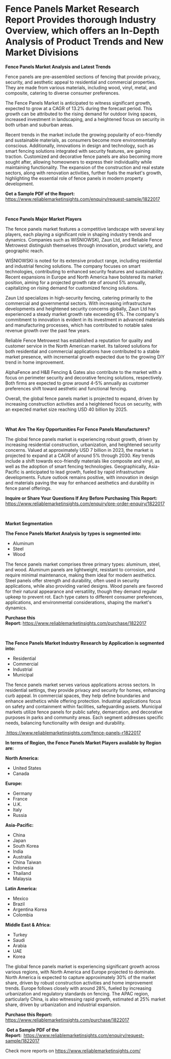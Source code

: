 <p><h1>Fence Panels Market Research Report Provides thorough Industry Overview, which offers an In-Depth Analysis of Product Trends and New Market Divisions</h1></p><p><strong>Fence Panels Market Analysis and Latest Trends</strong></p>
<p><p>Fence panels are pre-assembled sections of fencing that provide privacy, security, and aesthetic appeal to residential and commercial properties. They are made from various materials, including wood, vinyl, metal, and composite, catering to diverse consumer preferences. </p><p>The Fence Panels Market is anticipated to witness significant growth, expected to grow at a CAGR of 13.2% during the forecast period. This growth can be attributed to the rising demand for outdoor living spaces, increased investment in landscaping, and a heightened focus on security in both urban and suburban areas. </p><p>Recent trends in the market include the growing popularity of eco-friendly and sustainable materials, as consumers become more environmentally conscious. Additionally, innovations in design and technology, such as smart fencing solutions integrated with security features, are gaining traction. Customized and decorative fence panels are also becoming more sought after, allowing homeowners to express their individuality while maintaining functionality. The expansion of the construction and real estate sectors, along with renovation activities, further fuels the market's growth, highlighting the essential role of fence panels in modern property development.</p></p>
<p><strong>Get a Sample PDF of the Report:&nbsp;</strong> <a href="https://www.reliablemarketinsights.com/enquiry/request-sample/1822017?utm_campaign=3047&utm_medium=2&utm_source=Github&utm_content=ia&utm_term=09042025&utm_id=fence-panels">https://www.reliablemarketinsights.com/enquiry/request-sample/1822017</a></p>
<p>&nbsp;</p>
<p><strong>Fence Panels Major Market Players</strong></p>
<p><p>The fence panels market features a competitive landscape with several key players, each playing a significant role in shaping industry trends and dynamics. Companies such as WIŚNIOWSKI, Zaun Ltd, and Reliable Fence Metrowest distinguish themselves through innovation, product variety, and geographic reach.</p><p>WIŚNIOWSKI is noted for its extensive product range, including residential and industrial fencing solutions. The company focuses on smart technologies, contributing to enhanced security features and sustainability. Recent expansions in Europe and North America have bolstered its market position, aiming for a projected growth rate of around 5% annually, capitalizing on rising demand for customized fencing solutions.</p><p>Zaun Ltd specializes in high-security fencing, catering primarily to the commercial and governmental sectors. With increasing infrastructure developments and heightened security concerns globally, Zaun Ltd has experienced a steady market growth rate exceeding 6%. The company's commitment to innovation is evident in its investment in advanced materials and manufacturing processes, which has contributed to notable sales revenue growth over the past few years.</p><p>Reliable Fence Metrowest has established a reputation for quality and customer service in the North American market. Its tailored solutions for both residential and commercial applications have contributed to a stable market presence, with incremental growth expected due to the growing DIY trend in home improvement.</p><p>AlphaFence and H&B Fencing & Gates also contribute to the market with a focus on perimeter security and decorative fencing solutions, respectively. Both firms are expected to grow around 4-5% annually as customer preferences shift toward aesthetic and functional fencing.</p><p>Overall, the global fence panels market is projected to expand, driven by increasing construction activities and a heightened focus on security, with an expected market size reaching USD 40 billion by 2025.</p></p>
<p>&nbsp;</p>
<p><strong>What Are The Key Opportunities For Fence Panels Manufacturers?</strong></p>
<p><p>The global fence panels market is experiencing robust growth, driven by increasing residential construction, urbanization, and heightened security concerns. Valued at approximately USD 7 billion in 2023, the market is projected to expand at a CAGR of around 5% through 2030. Key trends include a shift towards eco-friendly materials like composite and vinyl, as well as the adoption of smart fencing technologies. Geographically, Asia-Pacific is anticipated to lead growth, fueled by rapid infrastructure developments. Future outlook remains positive, with innovation in design and materials paving the way for enhanced aesthetics and durability in fence panel offerings.</p></p>
<p><strong>Inquire or Share Your Questions If Any Before Purchasing This Report:</strong> <a href="https://www.reliablemarketinsights.com/enquiry/pre-order-enquiry/1822017?utm_campaign=3047&utm_medium=2&utm_source=Github&utm_content=ia&utm_term=09042025&utm_id=fence-panels">https://www.reliablemarketinsights.com/enquiry/pre-order-enquiry/1822017</a></p>
<p>&nbsp;</p>
<p><strong>Market Segmentation</strong></p>
<p><strong>The Fence Panels Market Analysis by types is segmented into:</strong></p>
<p><ul><li>Aluminum</li><li>Steel</li><li>Wood</li></ul></p>
<p><p>The fence panels market comprises three primary types: aluminum, steel, and wood. Aluminum panels are lightweight, resistant to corrosion, and require minimal maintenance, making them ideal for modern aesthetics. Steel panels offer strength and durability, often used in security applications, while also providing varied designs. Wood panels are favored for their natural appearance and versatility, though they demand regular upkeep to prevent rot. Each type caters to different consumer preferences, applications, and environmental considerations, shaping the market's dynamics.</p></p>
<p><strong>Purchase this Report:&nbsp;</strong><a href="https://www.reliablemarketinsights.com/purchase/1822017?utm_campaign=3047&utm_medium=2&utm_source=Github&utm_content=ia&utm_term=09042025&utm_id=fence-panels">https://www.reliablemarketinsights.com/purchase/1822017</a></p>
<p>&nbsp;</p>
<p><strong>The Fence Panels Market Industry Research by Application is segmented into:</strong></p>
<p><ul><li>Residential</li><li>Commercial</li><li>Industrial</li><li>Municipal</li></ul></p>
<p><p>The fence panels market serves various applications across sectors. In residential settings, they provide privacy and security for homes, enhancing curb appeal. In commercial spaces, they help define boundaries and enhance aesthetics while offering protection. Industrial applications focus on safety and containment within facilities, safeguarding assets. Municipal markets utilize fence panels for public safety, demarcation, and decorative purposes in parks and community areas. Each segment addresses specific needs, balancing functionality with design and durability.</p></p>
<p><a href="https://www.reliablemarketinsights.com/fence-panels-r1822017?utm_campaign=3047&utm_medium=2&utm_source=Github&utm_content=ia&utm_term=09042025&utm_id=fence-panels">&nbsp;https://www.reliablemarketinsights.com/fence-panels-r1822017</a></p>
<p><strong>In terms of Region, the Fence Panels Market Players available by Region are:</strong></p>
<p>
    <p> <strong> North America: </strong>
        <ul>
            <li>United States</li>
            <li>Canada</li>
        </ul>
        </p> 
    <p> <strong> Europe: </strong>
        <ul>
            <li>Germany</li>
            <li>France</li>
            <li>U.K.</li>
            <li>Italy</li>
            <li>Russia</li>
        </ul>
        </p> 
    <p> <strong> Asia-Pacific: </strong>
        <ul>
            <li>China</li>
            <li>Japan</li>
            <li>South Korea</li>
            <li>India</li>
            <li>Australia</li>
            <li>China Taiwan</li>
            <li>Indonesia</li>
            <li>Thailand</li>
            <li>Malaysia</li>
        </ul>
        </p> 
    <p> <strong> Latin America: </strong>
        <ul>
            <li>Mexico</li>
            <li>Brazil</li>
            <li>Argentina Korea</li>
            <li>Colombia</li>
        </ul>
        </p> 
    <p> <strong> Middle East & Africa: </strong>
        <ul>
            <li>Turkey</li>
            <li>Saudi</li>
            <li>Arabia</li>
            <li>UAE</li>
            <li>Korea</li>
        </ul>
    </p>
    </p>
<p><p>The global fence panels market is experiencing significant growth across various regions, with North America and Europe projected to dominate. North America is expected to capture approximately 30% of the market share, driven by robust construction activities and home improvement trends. Europe follows closely with around 28%, fueled by increasing urbanization and regulatory standards on fencing. The APAC region, particularly China, is also witnessing rapid growth, estimated at 25% market share, driven by urbanization and industrial expansion.</p></p>
<p><strong>Purchase this Report: </strong><a href="https://www.reliablemarketinsights.com/purchase/1822017?utm_campaign=3047&utm_medium=2&utm_source=Github&utm_content=ia&utm_term=09042025&utm_id=fence-panels">https://www.reliablemarketinsights.com/purchase/1822017</a></p>
<p>&nbsp;<strong>Get a Sample PDF of the Report:&nbsp;&nbsp;</strong><a href="https://www.reliablemarketinsights.com/enquiry/request-sample/1822017?utm_campaign=3047&utm_medium=2&utm_source=Github&utm_content=ia&utm_term=09042025&utm_id=fence-panels">https://www.reliablemarketinsights.com/enquiry/request-sample/1822017</a></p>
<p><strong></strong></p>
<p>Check more reports on <a href="https://www.reliablemarketinsights.com/?utm_campaign=3047&utm_medium=2&utm_source=Github&utm_content=ia&utm_term=09042025&utm_id=fence-panels">https://www.reliablemarketinsights.com/</a></p>